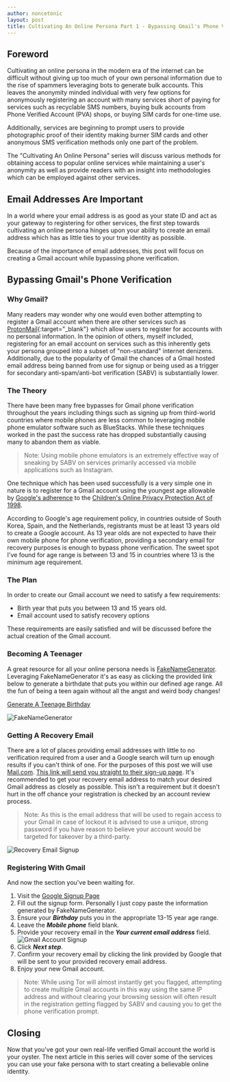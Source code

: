 ```yaml
---
author: noncetonic
layout: post
title: Cultivating An Online Persona Part 1 - Bypassing Gmail's Phone Verification
---
```


## Foreword ##
Cultivating an online persona in the modern era of the internet can be difficult without giving up too much of your own personal information due to the rise of spammers leveraging bots to generate bulk accounts. This leaves the anonymity minded individual with very few options for anonymously registering an account with many services short of paying for services such as recyclable SMS numbers, buying bulk accounts from Phone Verified Account (PVA) shops, or buying SIM cards for one-time use. 

Additionally, services are beginning to prompt users to provide photographic proof of their identity making burner SIM cards and other anonymous SMS verification methods only one part of the problem. 
 
The "Cultivating An Online Persona" series will discuss various methods for obtaining access to popular online services while maintaining a user's anonymity as well as provide readers with an insight into methodologies which can be employed against other services.

## Email Addresses Are Important ##
In a world where your email address is as good as your state ID and act as your gateway to registering for other services, the first step towards cultivating an online persona hinges upon your ability to create an email address which has as little ties to your true identity as possible. 

Because of the importance of email addresses, this post will focus on creating a Gmail account while bypassing phone verification.

## Bypassing Gmail's Phone Verification ##

### Why Gmail? ###
Many readers may wonder why one would even bother attempting to register a Gmail account when there are other services such as [ProtonMail](https://protonmail.com/){:target="_blank"} which allow users to register for accounts with no personal information. In the opinion of others, myself included, registering for an email account on services such as this inherently gets your persona grouped into a subset of "non-standard" internet denizens. Additionally, due to the popularity of Gmail the chances of a Gmail hosted email address being banned from use for signup or being used as a trigger for secondary anti-spam/anti-bot verification (SABV) is substantially lower.

### The Theory ###
There have been many free bypasses for Gmail phone verification throughout the years including things such as signing up from third-world countries where mobile phones are less common to leveraging mobile phone emulator software such as BlueStacks. While these techniques worked in the past the success rate has dropped substantially causing many to abandon them as viable. 

>Note: Using mobile phone emulators is an extremely effective way of sneaking by SABV on services primarily accessed via mobile applications such as Instagram.

One technique which has been used successfully is a very simple one in nature is to register for a Gmail account using the youngest age allowable by [Google's adherence][1] to the [Children's Online Privacy Protection Act of 1998][2]. 

According to Google's age requirement policy, in countries outside of South Korea, Spain, and the Netherlands, registrants must be at least 13 years old to create a Google account. As 13 year olds are not expected to have their own mobile phone for phone verification, providing a secondary email for recovery purposes is enough to bypass phone verification. The sweet spot I've found for age range is between 13 and 15 in countries where 13 is the minimum age requirement.

### The Plan ###
In order to create our Gmail account we need to satisfy a few requirements:

* Birth year that puts you between 13 and 15 years old.
* Email account used to satisfy recovery options

These requirements are easily satisfied and will be discussed before the actual creation of the Gmail account.

### Becoming A Teenager ###
A great resource for all your online persona needs is [FakeNameGenerator][3]. Leveraging FakeNameGenerator it's as easy as clicking the provided link below to generate a birthdate that puts you within our defined age range. All the fun of being a teen again without all the angst and weird body changes!

[Generate A Teenage Birthday][4]

![FakeNameGenerator]({{site.url}}/images/caop_fng.png)

### Getting A Recovery Email ###
There are a lot of places providing email addresses with little to no verification required from a user and a Google search will turn up enough results if you can't think of one. For the purposes of this post we will use [Mail.com][5]. [This link will send you straight to their sign-up page][6]. It's recommended to get your recovery email address to match your desired Gmail address as closely as possible. This isn't a requirement but it doesn't hurt in the off chance your registration is checked by an account review process.

>Note: As this is the email address that will be used to regain access to your Gmail in case of lockout it is advised to use a unique, strong password if you have reason to believe your account would be targeted for takeover by a third-party.

![Recovery Email Signup]({{site.url}}/images/caop_recovery-email.png)

### Registering With Gmail ###
And now the section you've been waiting for.

 1. Visit the [Google Signup Page][7]
 2. Fill out the signup form. Personally I just copy paste the information generated by FakeNameGenerator.
 3. Ensure your ***Birthday*** puts you in the appropriate 13-15 year age range.
 4. Leave the ***Mobile phone*** field blank.
 5. Provide your recovery email in the ***Your current email address*** field.
![Gmail Account Signup]({{site.url}}/images/caop_gmail-signup.png)
 6. Click ***Next step***.
 7. Confirm your recovery email by clicking the link provided by Google that will be sent to your provided recovery email address.
 8. Enjoy your new Gmail account.

>Note: While using Tor will almost instantly get you flagged, attempting to create multiple Gmail accounts in this way using the same IP address and without clearing your browsing session will often result in the registration getting flagged by SABV and causing you to get the phone verification prompt.

## Closing ##
Now that you've got your own real-life verified Gmail account the world is your oyster. The next article in this series will cover some of the services you can use your fake persona with to start creating a believable online identity.

[1]:https://support.google.com/accounts/answer/1350409
[2]:https://en.wikipedia.org/wiki/Children%27s_Online_Privacy_Protection_Act
[3]:http://www.fakenamegenerator.com
[4]:http://www.fakenamegenerator.com/advanced.php?t=country&n%5B%5D=us&c%5B%5D=us&gen=50&age-min=13&age-max=15
[5]:https://mail.com
[6]:https://service.mail.com/registration.html?edition=us&lang=en&#.2859002-header-signup2-1
[7]:https://accounts.google.com/SignUp?service=mail&continue=https%3A%2F%2Fmail.google.com%2Fmail%2F&ltmpl=default

